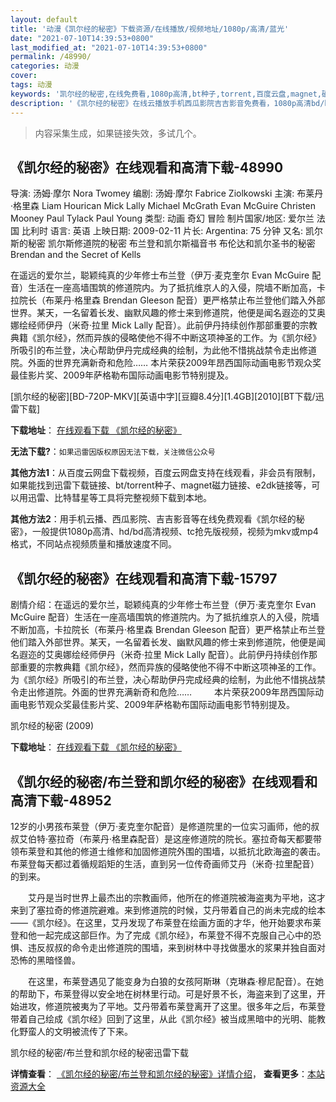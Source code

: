 ```yaml
---
layout: default
title: '动漫《凯尔经的秘密》下载资源/在线播放/视频地址/1080p/高清/蓝光'
date: "2021-07-10T14:39:53+0800"
last_modified_at: "2021-07-10T14:39:53+0800"
permalink: /48990/
categories: 动漫
cover:
tags: 动漫
keywords: '凯尔经的秘密,在线免费看,1080p高清,bt种子,torrent,百度云盘,magnet,磁力链,迅雷下载资源'
description: '《凯尔经的秘密》在线云播放手机西瓜影院吉吉影音免费看，1080p高清bd/hd未删减完整版和tc抢先枪版，mkv/mp4格式，附带bt/torrent种子、magnet/磁力链、百度云盘、网盘资源迅雷下载链接'
---
```


>内容采集生成，如果链接失效，多试几个。


## 《凯尔经的秘密》在线观看和高清下载-48990

导演: 汤姆·摩尔 Nora Twomey 编剧: 汤姆·摩尔 Fabrice Ziolkowski 主演: 布莱丹·格里森 Liam Hourican Mick Lally Michael McGrath Evan McGuire Christen Mooney Paul Tylack Paul Young 类型: 动画 奇幻 冒险 制片国家/地区: 爱尔兰 法国 比利时 语言: 英语 上映日期: 2009-02-11 片长: Argentina: 75 分钟 又名: 凯尔斯的秘密 凯尔斯修道院的秘密 布兰登和凯尔斯福音书 布伦达和凯尔圣书的秘密 Brendan and the Secret of Kells

在遥远的爱尔兰，聪颖纯真的少年修士布兰登（伊万·麦克奎尔 Evan McGuire 配音）生活在一座高墙围筑的修道院内。为了抵抗维京人的入侵，院墙不断加高，卡拉院长（布莱丹·格里森 Brendan Gleeson 配音）更严格禁止布兰登他们踏入外部世界。某天，一名留着长发、幽默风趣的修士来到修道院，他便是闻名遐迩的艾奥娜绘经师伊丹（米奇·拉里 Mick Lally 配音）。此前伊丹持续创作那部重要的宗教典籍《凯尔经》，然而异族的侵略使他不得不中断这项神圣的工作。为《凯尔经》所吸引的布兰登，决心帮助伊丹完成经典的绘制，为此他不惜挑战禁令走出修道院。外面的世界充满新奇和危险…… 本片荣获2009年昂西国际动画电影节观众奖最佳影片奖、2009年萨格勒布国际动画电影节特别提及。


[凯尔经的秘密][BD-720P-MKV][英语中字][豆瓣8.4分][1.4GB][2010][BT下载/迅雷下载]

**下载地址**： [在线观看下载 《凯尔经的秘密》](https://www.btdx8.com/torrent/the_secret_of_kells_2009.html) 


**无法下载?**：`如果迅雷因版权原因无法下载，关注微信公众号 `

**其他方法1**：从百度云网盘下载视频，百度云网盘支持在线观看，非会员有限制，如果能找到迅雷下载链接、bt/torrent种子、magnet磁力链接、e2dk链接等，可以用迅雷、比特彗星等工具将完整视频下载到本地。

**其他方法2**：用手机云播、西瓜影院、吉吉影音等在线免费观看《凯尔经的秘密》，一般提供1080p高清、hd/bd高清视频、tc抢先版视频，视频为mkv或mp4格式，不同站点视频质量和播放速度不同。


## 《凯尔经的秘密》在线观看和高清下载-15797

剧情介绍：在遥远的爱尔兰，聪颖纯真的少年修士布兰登（伊万·麦克奎尔 Evan McGuire 配音）生活在一座高墙围筑的修道院内。为了抵抗维京人的入侵，院墙不断加高，卡拉院长（布莱丹·格里森 Brendan Gleeson 配音）更严格禁止布兰登他们踏入外部世界。某天，一名留着长发、幽默风趣的修士来到修道院，他便是闻名遐迩的艾奥娜绘经师伊丹（米奇·拉里 Mick Lally 配音）。此前伊丹持续创作那部重要的宗教典籍《凯尔经》，然而异族的侵略使他不得不中断这项神圣的工作。为《凯尔经》所吸引的布兰登，决心帮助伊丹完成经典的绘制，为此他不惜挑战禁令走出修道院。外面的世界充满新奇和危险……  　　本片荣获2009年昂西国际动画电影节观众奖最佳影片奖、2009年萨格勒布国际动画电影节特别提及。


凯尔经的秘密 (2009)

**下载地址**： [在线观看下载 《凯尔经的秘密》](https://www.btbtdy.me/btdy/dy4414.html) 


## 《凯尔经的秘密/布兰登和凯尔经的秘密》在线观看和高清下载-48952

12岁的小男孩布莱登（伊万&middot;麦克奎尔配音）是修道院里的一位实习画师，他的叔叔艾伯特&middot;塞拉奇（布莱丹&middot;格里森配音）是这座修道院的院长。塞拉奇每天都要带领布莱登和其他的修道士维修和加固修道院外围的围墙，以抵抗北欧海盗的袭击。布莱登每天都过着循规蹈矩的生活，直到另一位传奇画师艾丹（米奇·拉里配音）的到来。</p>　　艾丹是当时世界上最杰出的宗教画师，他所在的修道院被海盗夷为平地，这才来到了塞拉奇的修道院避难。来到修道院的时候，艾丹带着自己的尚未完成的绘本——《凯尔经》。在这里，艾丹发现了布莱登在绘画方面的才华，他开始要求布莱登和他一起完成这部巨作。为了完成《凯尔经》，布莱登不得不克服自己心中的恐惧、违反叔叔的命令走出修道院的围墙，来到树林中寻找做墨水的浆果并独自面对恐怖的黑暗怪兽。</p>　　在这里，布莱登遇见了能变身为白狼的女孩阿斯琳（克琳森·穆尼配音）。在她的帮助下，布莱登得以安全地在树林里行动。可是好景不长，海盗来到了这里，开始进攻，修道院被夷为了平地。艾丹带着布莱登离开了这里。很多年之后，布莱登带着自己绘成《凯尔经》回到了这里，从此《凯尔经》被当成黑暗中的光明、能教化野蛮人的文明被流传了下来。</p>


凯尔经的秘密/布兰登和凯尔经的秘密迅雷下载

**详情查看**： [《凯尔经的秘密/布兰登和凯尔经的秘密》详情介绍](/movie/48952/)， **查看更多**：[本站资源大全](/movie/t/all/)

